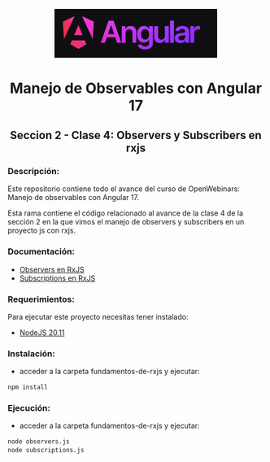 <p align="center">
  <a href="https://angular.io/" target="blank"><img src="./assets/angular-logo.png" width="320" alt="Angular Logo" /></a>
</p>

<h1 align="center"> Manejo de Observables con Angular 17 </h1>

<h2 align="center"> Seccion 2 - Clase 4: Observers y Subscribers en rxjs </h1>

### Descripción:
Este repositorio contiene todo el avance del curso de OpenWebinars: Manejo de observables con Angular 17.

Esta rama contiene el código relacionado al avance de la clase 4 de la sección 2 en la que vimos el manejo de observers y subscribers en un proyecto js con rxjs.

### Documentación:

* [Observers en RxJS](https://rxjs.dev/guide/observer)
* [Subscriptions en RxJS](https://rxjs.dev/guide/subscription)

### Requerimientos:
Para ejecutar este proyecto necesitas tener instalado: 
* [NodeJS 20.11](https://nodejs.org/en)

### Instalación:
* acceder a la carpeta fundamentos-de-rxjs y ejecutar:

```bash
npm install
```

### Ejecución:
* acceder a la carpeta fundamentos-de-rxjs y ejecutar:

```bash
node observers.js
node subscriptions.js
```